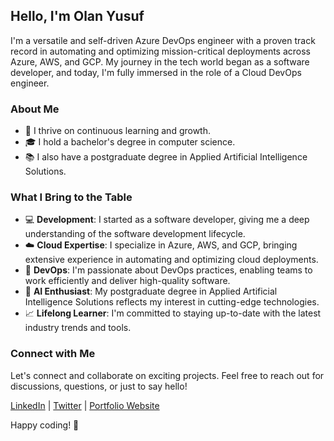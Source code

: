 ## Hello, I'm Olan Yusuf

I'm a versatile and self-driven Azure DevOps engineer with a proven track record in automating and optimizing mission-critical deployments across Azure, AWS, and GCP. My journey in the tech world began as a software developer, and today, I'm fully immersed in the role of a Cloud DevOps engineer.

### About Me

- 🌟 I thrive on continuous learning and growth.
- 🎓 I hold a bachelor's degree in computer science.
- 📚 I also have a postgraduate degree in Applied Artificial Intelligence Solutions.

### What I Bring to the Table

- 💻 **Development**: I started as a software developer, giving me a deep understanding of the software development lifecycle.
- ☁️ **Cloud Expertise**: I specialize in Azure, AWS, and GCP, bringing extensive experience in automating and optimizing cloud deployments.
- 🚀 **DevOps**: I'm passionate about DevOps practices, enabling teams to work efficiently and deliver high-quality software.
- 🤖 **AI Enthusiast**: My postgraduate degree in Applied Artificial Intelligence Solutions reflects my interest in cutting-edge technologies.
- 📈 **Lifelong Learner**: I'm committed to staying up-to-date with the latest industry trends and tools.

### Connect with Me

Let's connect and collaborate on exciting projects. Feel free to reach out for discussions, questions, or just to say hello!

[LinkedIn](https://www.linkedin.com/in/olanrewaju-yusuf) | [Twitter](https://twitter.com/yourusername) | [Portfolio Website](https://www.yourwebsite.com)

Happy coding! 🚀


<!--
**yusuflanre/yusuflanre** is a ✨ _special_ ✨ repository because its `README.md` (this file) appears on your GitHub profile.

Here are some ideas to get you started:

- 🔭 I’m currently working on ...
- 🌱 I’m currently learning ...
- 👯 I’m looking to collaborate on ...
- 🤔 I’m looking for help with ...
- 💬 Ask me about ...
- 📫 How to reach me: ...
- 😄 Pronouns: ...
- ⚡ Fun fact: ...
-->
